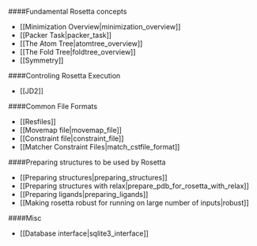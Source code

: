 ####Fundamental Rosetta concepts
- [[Minimization Overview|minimization_overview]]
- [[Packer Task|packer_task]]
- [[The Atom Tree|atomtree_overview]]
- [[The Fold Tree|foldtree_overview]]
- [[Symmetry]]

####Controling Rosetta Execution
- [[JD2]]

####Common File Formats
- [[Resfiles]]
- [[Movemap file|movemap_file]]
- [[Constraint file|constraint_file]]
- [[Matcher Constraint Files|match_cstfile_format]]

####Preparing structures to be used by Rosetta
- [[Preparing structures|preparing_structures]]
- [[Preparing structures with relax|prepare_pdb_for_rosetta_with_relax]]
- [[Preparing ligands|preparing_ligands]]
- [[Making rosetta robust for running on large number of inputs|robust]]

####Misc
- [[Database interface|sqlite3_interface]]
